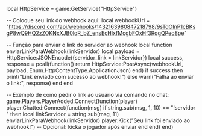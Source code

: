 local HttpService = game:GetService("HttpService")

-- Coloque seu link do webhook aqui:
local webhookUrl = "https://discord.com/api/webhooks/1432163980847218798/9sTdOInP1cBKsgP8wQ9HQ2zZOKNxXJB0lqR_bZ_ensEcHIxfMcgbFOxHf3RqgQPeo8pe"

-- Função para enviar o link do servidor ao webhook
local function enviarLinkParaWebhook(linkServidor)
    local payload = HttpService:JSONEncode({servidor_link = linkServidor})
    local success, response = pcall(function()
        return HttpService:PostAsync(webhookUrl, payload, Enum.HttpContentType.ApplicationJson)
    end)
    if success then
        print("Link enviado com sucesso ao webhook!")
    else
        warn("Falha ao enviar o link:", response)
    end
end

-- Exemplo de como pedir o link ao usuário via comando no chat:
game.Players.PlayerAdded:Connect(function(player)
    player.Chatted:Connect(function(msg)
        if string.sub(msg, 1, 10) == "!servidor " then
            local linkServidor = string.sub(msg, 11)
            enviarLinkParaWebhook(linkServidor)
            player:Kick("Seu link foi enviado ao webhook!") -- Opcional: kicka o jogador após enviar
        end
    end)
end)
